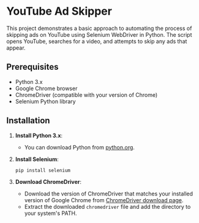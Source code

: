 # YouTube Ad Skipper

This project demonstrates a basic approach to automating the process of skipping ads on YouTube using Selenium WebDriver in Python. The script opens YouTube, searches for a video, and attempts to skip any ads that appear.

## Prerequisites

- Python 3.x
- Google Chrome browser
- ChromeDriver (compatible with your version of Chrome)
- Selenium Python library

## Installation

1. **Install Python 3.x**:
   - You can download Python from [python.org](https://www.python.org/downloads/).

2. **Install Selenium**:
   ```sh
   pip install selenium
   ```

3. **Download ChromeDriver**:
   - Download the version of ChromeDriver that matches your installed version of Google Chrome from [ChromeDriver download page](https://sites.google.com/a/chromium.org/chromedriver/downloads).
   - Extract the downloaded `chromedriver` file and add the directory to your system's PATH.